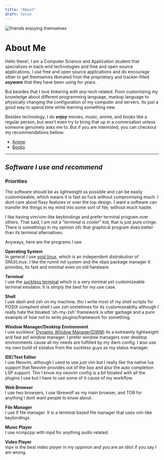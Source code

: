 ```yaml
---
title: "About"
draft: false
---
```


![friends enjoying themselves](/img/apu_band.gif)


# About Me
Hello there!, I am a Computer Science and Application student that
specializes in back-end technologies and free and open source applications.
I use free and open source applications and do encourage other to get
themselves liberated from the proprietary and tracker-filled ***soyware*** 
that they have been using for years.

But besides that I love tinkering with *any-tech* related. From customizing
my knowledge about different programming language, markup language to
physically changing the configuration of my computer and servers. Its just a
good way to spend time while learning something new.

Besides technology, I do ***enjoy*** movies, music, anime, and books like a
regular person, but won't even try to bring that up in a conversation unless
someone genuinely asks me to. But if you are interested, you can checkout my
recommendations bellow:

- [Anime](/anime/)  
- [Books](/book/)  

---

## *Software I use and recommend*
### Priorities
The software should be as lightweight as possible and can be easily
customizeable, which means it is fast as fuck without compromising much. I 
dont care about flasy features or over the top design. I want a software
can transfer the things in my mind into some sort of file, without much 
hastle.

I like having vim/vim-like keybindings and prefer terminal program over
others. That said, I am not a "*terminal is cooler*" kid, that is just pure
cringe. There is somethings in my opinion ofc that graphical program does 
better than its terminal alternatives.

Anyways, here are the programs I use

**Operating System**  
In general I use [void linux](https://voidlinux.org), which is an
independent distrobution of
GNU/Linux. I like the runnit init system and the xbps package manager it
provides, its fast and minimal even on old hardware.


**Terminal**  
I use the [suckless terminal](https://st.suckless.org/) which is a very
minimal yet customizeable terminal emulator. It is simply the best for my use
case.


**Shell**  
I use dash and zsh on my machine, tho I write most of my shell scripts for 
POSIX complient shell I use zsh sometimes for its customizeablity although
I really hate the bloated 'oh-my-zsh' framework is utter garbage and a pure 
example of how not to write plugins/framework for something.


**Window Manager/Desktop Environment**  
I use suckless' [Dynamic Window Manager(DWM)](https://dwm.suckless.org) its a
extreamly lightweight and fast asf window manager. I prefer window managers 
over desktop environments cause all my needs are fulfilled by my dwm config.
I also use my own build of slstatus from the suckless guys as my status 
manager.


**IDE/Text Editor**  
I use Neovim, although I used to use just vim but I really like the native 
lua support that Neovim provides out of the box and also the auto completion
LSP support. Tho I know my neovim config is a bit bloated with all the plugins
I use but I have to use some of it cause of my workflow.


**Web Browser**  
I use two browsers, I use librewolf as my main browser, and TOR for anything
I dont want people to know about.


**File Manager**  
I use lf file manager. It is a terminal based file manager that uses vim-like
keybindings.


**Music Player**  
I use ncmpcpp with mpd for anything audio related.


**Video Player**  
mpv is the best video player in my oppinion and you are an idiot if you say I 
am wrong.
